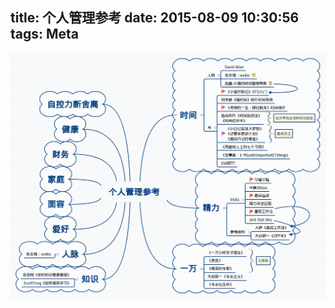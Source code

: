 title: 个人管理参考
date: 2015-08-09 10:30:56
tags: Meta
---

![个人管理参考](/img/personal-management.png)

<!--more-->
